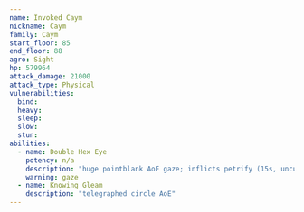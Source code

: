```yaml
---
name: Invoked Caym
nickname: Caym
family: Caym
start_floor: 85
end_floor: 88
agro: Sight
hp: 579964
attack_damage: 21000
attack_type: Physical
vulnerabilities:
  bind: 
  heavy: 
  sleep: 
  slow: 
  stun: 
abilities:
  - name: Double Hex Eye
    potency: n/a
    description: "huge pointblank AoE gaze; inflicts petrify (15s, uncurable)"
    warning: gaze
  - name: Knowing Gleam
    description: "telegraphed circle AoE"
---
```

